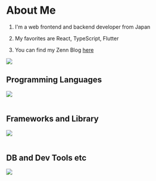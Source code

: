 # About Me

1. I'm a web frontend and backend developer from Japan

2. My favorites are React, TypeScript, Flutter

3. You can find my Zenn Blog [here](https://zenn.dev/st_jwd)

![](https://github-readme-stats.vercel.app/api/top-langs?username=ShoheiTakei&show_icons=true&locale=en&layout=compact)

## Programming Languages

<img src="https://skillicons.dev/icons?i=html,css,js,typescript,dart" /> <br /><br />

## Frameworks and Library

<img src="https://skillicons.dev/icons?i=react,next,vue,nuxt,nodejs,flutter,laravel,wordpress" /> <br /><br />

## DB and Dev Tools etc

<img src="https://skillicons.dev/icons?i=docker,git,github,vscode,aws,figma" /> <br /><br />